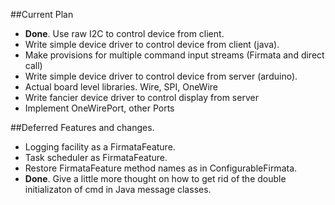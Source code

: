 ##Current Plan

* **Done**.  Use raw I2C to control device from client.
* Write simple device driver to control device from client (java).
* Make provisions for multiple command input streams (Firmata and direct call)
* Write simple device driver to control device from server (arduino).
* Actual board level libraries.  Wire, SPI, OneWire
* Write fancier device driver to control display from server
* Implement OneWirePort, other Ports




##Deferred Features and changes.

* Logging facility as a FirmataFeature.
* Task scheduler as FirmataFeature.
* Restore FirmataFeature method names as in ConfigurableFirmata.
* **Done**. Give a little more thought on how to get rid of the double initializaton of cmd in Java message classes.
